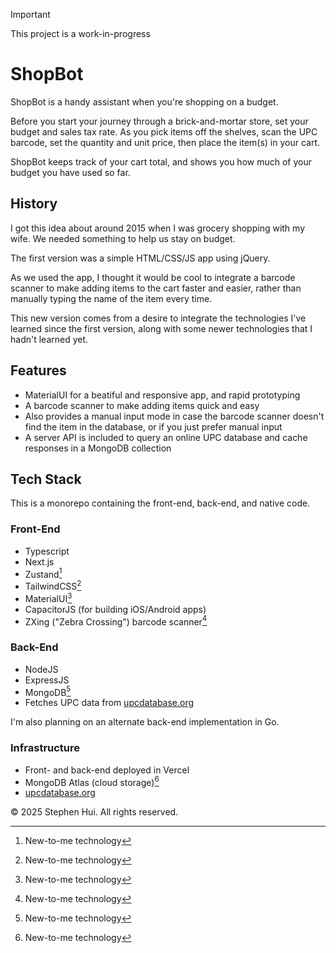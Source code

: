 > [!IMPORTANT]
> This project is a work-in-progress

# ShopBot

ShopBot is a handy assistant when you're shopping on a budget.

Before you start your journey through a brick-and-mortar store, set your budget and sales tax rate. As you pick items off the shelves, scan the UPC barcode, set the quantity and unit price, then place the item(s) in your cart.

ShopBot keeps track of your cart total, and shows you how much of your budget you have used so far.

## History

I got this idea about around 2015 when I was grocery shopping with my wife. We needed something to help us stay on budget.

The first version was a simple HTML/CSS/JS app using jQuery.

As we used the app, I thought it would be cool to integrate a barcode scanner to make adding items to the cart faster and easier, rather than manually typing the name of the item every time.

This new version comes from a desire to integrate the technologies I've learned since the first version, along with some newer technologies that I hadn't learned yet.

## Features

- MaterialUI for a beatiful and responsive app, and rapid prototyping
- A barcode scanner to make adding items quick and easy
- Also provides a manual input mode in case the barcode scanner doesn't find the item in the database, or if you just prefer manual input
- A server API is included to query an online UPC database and cache responses in a MongoDB collection

## Tech Stack

This is a monorepo containing the front-end, back-end, and native code.

### Front-End

- Typescript
- Next.js
- Zustand[^1]
- TailwindCSS[^1]
- MaterialUI[^1]
- CapacitorJS (for building iOS/Android apps)
- ZXing ("Zebra Crossing") barcode scanner[^1]

### Back-End

- NodeJS
- ExpressJS
- MongoDB[^1]
- Fetches UPC data from [upcdatabase.org](https://upcdatabase.org/)

I'm also planning on an alternate back-end implementation in Go.

### Infrastructure

- Front- and back-end deployed in Vercel
- MongoDB Atlas (cloud storage)[^1]
- [upcdatabase.org](https://upcdatabase.org/)

[^1]: New-to-me technology

&copy; 2025 Stephen Hui. All rights reserved.
